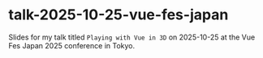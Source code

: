 # talk-2025-10-25-vue-fes-japan
Slides for my talk titled `Playing with Vue in 3D` on 2025-10-25 at the Vue Fes Japan 2025 conference in Tokyo.
